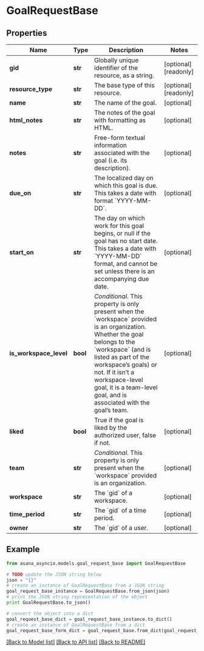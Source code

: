 # GoalRequestBase


## Properties

Name | Type | Description | Notes
------------ | ------------- | ------------- | -------------
**gid** | **str** | Globally unique identifier of the resource, as a string. | [optional] [readonly] 
**resource_type** | **str** | The base type of this resource. | [optional] [readonly] 
**name** | **str** | The name of the goal. | [optional] 
**html_notes** | **str** | The notes of the goal with formatting as HTML. | [optional] 
**notes** | **str** | Free-form textual information associated with the goal (i.e. its description). | [optional] 
**due_on** | **str** | The localized day on which this goal is due. This takes a date with format &#x60;YYYY-MM-DD&#x60;. | [optional] 
**start_on** | **str** | The day on which work for this goal begins, or null if the goal has no start date. This takes a date with &#x60;YYYY-MM-DD&#x60; format, and cannot be set unless there is an accompanying due date. | [optional] 
**is_workspace_level** | **bool** | *Conditional*. This property is only present when the &#x60;workspace&#x60; provided is an organization. Whether the goal belongs to the &#x60;workspace&#x60; (and is listed as part of the workspace’s goals) or not. If it isn’t a workspace-level goal, it is a team-level goal, and is associated with the goal’s team. | [optional] 
**liked** | **bool** | True if the goal is liked by the authorized user, false if not. | [optional] 
**team** | **str** | *Conditional*. This property is only present when the &#x60;workspace&#x60; provided is an organization. | [optional] 
**workspace** | **str** | The &#x60;gid&#x60; of a workspace. | [optional] 
**time_period** | **str** | The &#x60;gid&#x60; of a time period. | [optional] 
**owner** | **str** | The &#x60;gid&#x60; of a user. | [optional] 

## Example

```python
from asana_asyncio.models.goal_request_base import GoalRequestBase

# TODO update the JSON string below
json = "{}"
# create an instance of GoalRequestBase from a JSON string
goal_request_base_instance = GoalRequestBase.from_json(json)
# print the JSON string representation of the object
print GoalRequestBase.to_json()

# convert the object into a dict
goal_request_base_dict = goal_request_base_instance.to_dict()
# create an instance of GoalRequestBase from a dict
goal_request_base_form_dict = goal_request_base.from_dict(goal_request_base_dict)
```
[[Back to Model list]](../README.md#documentation-for-models) [[Back to API list]](../README.md#documentation-for-api-endpoints) [[Back to README]](../README.md)


